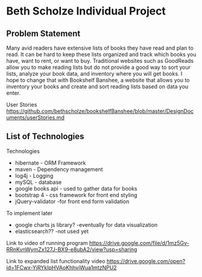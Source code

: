 # Beth Scholze Individual Project

## Problem Statement

Many avid readers have extensive lists of books they have read and plan to read. 
It can be hard to keep these lists organized and track which books you 
have, want to rent, or want to buy. Traditional websites such as 
GoodReads allow you to make reading lists but do not provide a 
good way to sort your lists, analyze your book data, and inventory where you will get books. I
hope to change that with Bookshelf Banshee, a website that allows you to 
inventory your books and create and sort reading lists based on data you enter.

User Stories
https://github.com/bethscholze/bookshelfBanshee/blob/master/DesignDocuments/userStories.md

## List of Technologies

Technologies
- hibernate - ORM Framework
- maven - Dependency management
- log4j - Logging
- mySQL - database
- google books api - used to gather data for books
- bootstrap 4 - css framework for front end styling
- jQuery-validator -for front end form validation

To implement later
- google charts js library? -eventually for data visualization
- elasticsearch?? -not used yet


Link to video of running program
https://drive.google.com/file/d/1mz5Gv-RRnKvnWymZx127J-BX9-e8ubA2/view?usp=sharing

Link to expanded list functionality video
https://drive.google.com/open?id=1FCwx-YjRYkIpHVAoKhhviWua1mtzNPU2

